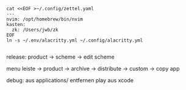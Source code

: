 
```
cat <<EOF >~/.config/zettel.yaml
---
nvim: /opt/homebrew/bin/nvim
kasten:
  zk: /Users/jwb/zk
EOF
ln -s ~/.env/alacritty.yml ~/.config/alacritty.yml


```

release: product -> scheme -> edit scheme

menu leiste -> product -> archive -> distribute -> custom -> copy app


debug:
aus applications/ entfernen
play aus xcode
